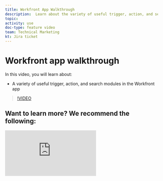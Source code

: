 ```yaml
---
title: Workfront App Walkthrough
description:  Learn about the variety of useful trigger, action, and search modules in the Workfront app in [!DNL Adobe Workfront Fusion].
topic: 
activity: use
doc-type: feature video
team: Technical Marketing
kt: Jira ticket 
---
```

# Workfront app walkthrough

In this video, you will learn about:

* A variety of useful trigger, action, and search modules in the Workfront app

>[!VIDEO](https://video.tv.adobe.com/v/335297/?quality=12)


## Want to learn more? We recommend the following:

![Workfront Fusion documentation](https://experienceleague.adobe.com/docs/workfront/using/adobe-workfront-fusion/workfront-fusion-2.html?lang=en)

